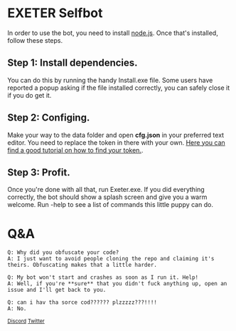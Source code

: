 # EXETER Selfbot

In order to use the bot, you need to install [node.js](https://nodejs.org/). Once that's installed, follow these steps.

## Step 1: Install dependencies.
You can do this by running the handy Install.exe file. Some users have reported a popup asking if the file installed correctly, you can safely close it if you do get it.

## Step 2: Configing.
Make your way to the data folder and open **cfg.json** in your preferred text editor. You need to replace the token in there with your own. [Here you can find a good tutorial on how to find your token.](https://www.youtube.com/watch?v=YEgFvgg7ZPI).

## Step 3: Profit.
Once you're done with all that, run Exeter.exe. If you did everything correctly, the bot should show a splash screen and give you a warm welcome. Run -help to see a list of commands this little puppy can do.

# Q&A

```
Q: Why did you obfuscate your code?
A: I just want to avoid people cloning the repo and claiming it's theirs. Obfuscating makes that a little harder.

Q: My bot won't start and crashes as soon as I run it. Help!
A: Well, if you're **sure** that you didn't fuck anything up, open an issue and I'll get back to you.

Q: can i hav tha sorce cod?????? plzzzzz???!!!!
A: No.
```

<sup>[Discord](https://discord.gg/TZkth75) [Twitter](https://twitter.com/zzzuoa)</sup> 
